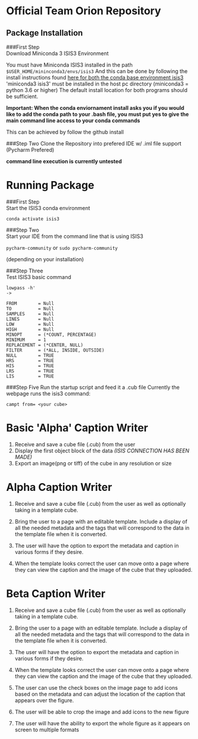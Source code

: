 Official Team Orion Repository
=====================================================

Package Installation
--------------------------

###First Step<br>
Download Miniconda 3 ISIS3 Environment

You must have Miniconda ISIS3 installed in the path 
`$USER_HOME/mininconda3/envs/isis3`
And this can be done by following the install instructions found 
<a href= https://github.com/USGS-Astrogeology/ISIS3/blob/dev/README.md>
here for both the conda base environment isis3</a><br>'miniconda3 isis3'
 must be installed in the host pc directory (miniconda3 = python 3.6 or higher)
 The default install location for both programs should be sufficient. 

**Important: When the conda enviornament install asks you if you would like to add the conda 
path to your .bash file, you must put yes to give the main command line access to your conda 
commands**

This can be achieved by follow the github install


###Step Two
Clone the Repository into prefered IDE w/ .iml file support (Pycharm Prefered)

**command line execution is currently untested**

Running Package
=======================

###First Step<br>
Start the ISIS3 conda environment

`conda activate isis3` 



###Step Two<br>
Start your IDE from the command line that is using ISIS3

`pycharm-community` or `sudo pycharm-community` 

(depending on your installation)



###Step Three<br>
Test ISIS3 basic command
```
lowpass -h' 
-> 

FROM        = Null
TO          = Null
SAMPLES     = Null
LINES       = Null
LOW         = Null
HIGH        = Null
MINOPT      = (*COUNT, PERCENTAGE)
MINIMUM     = 1
REPLACEMENT = (*CENTER, NULL)
FILTER      = (*ALL, INSIDE, OUTSIDE)
NULL        = TRUE
HRS         = TRUE
HIS         = TRUE
LRS         = TRUE
LIS         = TRUE
```


###Step Five
Run the startup script and feed it a .cub file
Currently the webpage runs the isis3 command:

`campt from= <your cube>`


Basic 'Alpha' Caption Writer
=====================================================
1. Receive and save a cube file (.cub) from the user
2. Display the first object block of the data *(ISIS CONNECTION HAS BEEN MADE)*
3. Export an image(png or tiff) of the cube in any resolution or size


Alpha Caption Writer
=====================================================
1. Receive and save a cube file (.cub) from the user as well as optionally taking in
a template cube.

2. Bring the user to a page with an editable template. Include a display of 
all the needed metadata and the tags that will correspond to the data in the template
file when it is converted.

3. The user will have the option to export the metadata and caption in various forms 
if they desire.

4. When the template looks correct the user can move onto a page where they can view the caption
and the image of the cube that they uploaded.



Beta Caption Writer
=====================================================
1. Receive and save a cube file (.cub) from the user as well as optionally taking in
a template cube.

2. Bring the user to a page with an editable template. Include a display of 
all the needed metadata and the tags that will correspond to the data in the template
file when it is converted.

3. The user will have the option to export the metadata and caption in various forms 
if they desire.

4. When the template looks correct the user can move onto a page where they can view the caption
and the image of the cube that they uploaded.

5. The user can use the check boxes on the image page to add icons based on the metadata and can 
adjust the location of the caption that appears over the figure.

6. The user will be able to crop the image and add icons to the new figure

7. The user will have the ability to export the whole figure as it appears on screen to 
multiple formats 